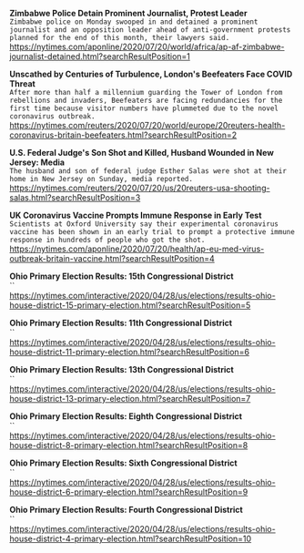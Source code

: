 **Zimbabwe Police Detain Prominent Journalist, Protest Leader**\
`Zimbabwe police on Monday swooped in and detained a prominent journalist and an opposition leader ahead of anti-government protests planned for the end of this month, their lawyers said.`\
https://nytimes.com/aponline/2020/07/20/world/africa/ap-af-zimbabwe-journalist-detained.html?searchResultPosition=1

**Unscathed by Centuries of Turbulence, London's Beefeaters Face COVID Threat**\
`After more than half a millennium guarding the Tower of London from rebellions and invaders, Beefeaters are facing redundancies for the first time because visitor numbers have plummeted due to the novel coronavirus outbreak.`\
https://nytimes.com/reuters/2020/07/20/world/europe/20reuters-health-coronavirus-britain-beefeaters.html?searchResultPosition=2

**U.S. Federal Judge's Son Shot and Killed, Husband Wounded in New Jersey: Media**\
`The husband and son of federal judge Esther Salas were shot at their home in New Jersey on Sunday, media reported.`\
https://nytimes.com/reuters/2020/07/20/us/20reuters-usa-shooting-salas.html?searchResultPosition=3

**UK Coronavirus Vaccine Prompts Immune Response in Early Test**\
`Scientists at Oxford University say their experimental coronavirus vaccine has been shown in an early trial to prompt a protective immune response in hundreds of people who got the shot.`\
https://nytimes.com/aponline/2020/07/20/health/ap-eu-med-virus-outbreak-britain-vaccine.html?searchResultPosition=4

**Ohio Primary Election Results: 15th Congressional District**\
``\
https://nytimes.com/interactive/2020/04/28/us/elections/results-ohio-house-district-15-primary-election.html?searchResultPosition=5

**Ohio Primary Election Results: 11th Congressional District**\
``\
https://nytimes.com/interactive/2020/04/28/us/elections/results-ohio-house-district-11-primary-election.html?searchResultPosition=6

**Ohio Primary Election Results: 13th Congressional District**\
``\
https://nytimes.com/interactive/2020/04/28/us/elections/results-ohio-house-district-13-primary-election.html?searchResultPosition=7

**Ohio Primary Election Results: Eighth Congressional District**\
``\
https://nytimes.com/interactive/2020/04/28/us/elections/results-ohio-house-district-8-primary-election.html?searchResultPosition=8

**Ohio Primary Election Results: Sixth Congressional District**\
``\
https://nytimes.com/interactive/2020/04/28/us/elections/results-ohio-house-district-6-primary-election.html?searchResultPosition=9

**Ohio Primary Election Results: Fourth Congressional District**\
``\
https://nytimes.com/interactive/2020/04/28/us/elections/results-ohio-house-district-4-primary-election.html?searchResultPosition=10

